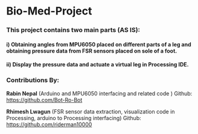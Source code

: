 # Bio-Med-Project

### This project contains two main parts (AS IS):

#### i) Obtaining angles from MPU6050 placed on different parts of a leg and obtaining pressure data from FSR sensors placed on sole of a foot.

#### ii) Display the pressure data and actuate a virtual leg in Processing IDE.


### Contributions By:
**Rabin Nepal** (Arduino and MPU6050 interfacing and related code )
Github: https://github.com/Bot-Ro-Bot

**Rhimesh Lwagun** (FSR sensor data extraction, visualization code in Processing, arduino to Processing interfacing)
Github: https://github.com/riderman10000
